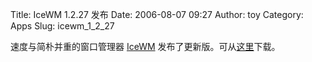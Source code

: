 Title: IceWM 1.2.27 发布
Date: 2006-08-07 09:27
Author: toy
Category: Apps
Slug: icewm_1_2_27

速度与简朴并重的窗口管理器 [IceWM](http://www.icewm.org)
发布了更新版。可从[这里](http://belnet.dl.sourceforge.net/sourceforge/icewm/icewm-1.2.27.tar.gz)下载。
